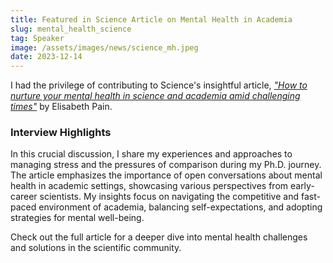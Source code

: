 ```yaml
---
title: Featured in Science Article on Mental Health in Academia
slug: mental_health_science
tag: Speaker
image: /assets/images/news/science_mh.jpeg
date: 2023-12-14
---
```


I had the privilege of contributing to Science's insightful article, [*"How to nurture your mental health in science and academia amid challenging times"*](https://www.science.org/content/article/how-nurture-your-mental-health-science-and-academia-amid-challenging-times) by Elisabeth Pain. 

### Interview Highlights
In this crucial discussion, I share my experiences and approaches to managing stress and the pressures of comparison during my Ph.D. journey. The article emphasizes the importance of open conversations about mental health in academic settings, showcasing various perspectives from early-career scientists. My insights focus on navigating the competitive and fast-paced environment of academia, balancing self-expectations, and adopting strategies for mental well-being.

Check out the full article for a deeper dive into mental health challenges and solutions in the scientific community.

